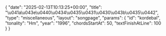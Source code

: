 {
    "date": "2025-02-13T10:13:25+00:00",
    "title": "\u041a\u043e\u0440\u0434\u0435\u0431\u0430\u043b\u0435\u0442",
    "type": "miscellaneous",
    "layout": "songpage",
    "params": {
        "id": "kordebal",
        "tonality": "Hm",
        "year": "1996",
        "chordsStartAt": 50,
        "textFinishAtLine": 100
    }
}